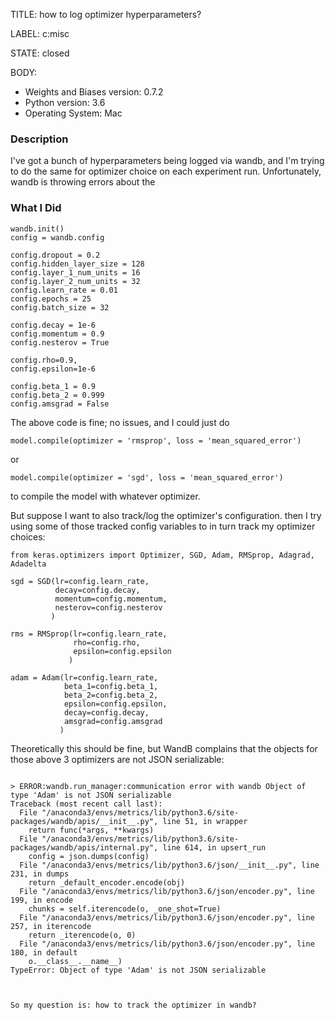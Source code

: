 TITLE:
how to log optimizer hyperparameters?

LABEL:
c:misc

STATE:
closed

BODY:
* Weights and Biases version: 0.7.2
* Python version: 3.6
* Operating System: Mac

### Description

I've got a bunch of hyperparameters being logged via wandb, and I'm trying to do the same for optimizer choice on each experiment run.  Unfortunately, wandb is throwing errors about the 

### What I Did

```
wandb.init()
config = wandb.config

config.dropout = 0.2
config.hidden_layer_size = 128
config.layer_1_num_units = 16
config.layer_2_num_units = 32
config.learn_rate = 0.01
config.epochs = 25
config.batch_size = 32

config.decay = 1e-6
config.momentum = 0.9
config.nesterov = True

config.rho=0.9, 
config.epsilon=1e-6

config.beta_1 = 0.9
config.beta_2 = 0.999
config.amsgrad = False

```

The above code is fine; no issues, and I could just do
```
model.compile(optimizer = 'rmsprop', loss = 'mean_squared_error')
```
or
```
model.compile(optimizer = 'sgd', loss = 'mean_squared_error')
```
to compile the model with whatever optimizer.

But suppose I want to also track/log the optimizer's configuration. then I try using some of those tracked config variables to in turn track my optimizer choices:

```
from keras.optimizers import Optimizer, SGD, Adam, RMSprop, Adagrad, Adadelta

sgd = SGD(lr=config.learn_rate, 
          decay=config.decay, 
          momentum=config.momentum,
          nesterov=config.nesterov
         )

rms = RMSprop(lr=config.learn_rate, 
              rho=config.rho, 
              epsilon=config.epsilon
             )

adam = Adam(lr=config.learn_rate,
            beta_1=config.beta_1,
            beta_2=config.beta_2,
            epsilon=config.epsilon,
            decay=config.decay,
            amsgrad=config.amsgrad
           )
```

Theoretically this should be fine, but WandB complains that the objects for those above 3 optimizers are not JSON serializable:


```

> ERROR:wandb.run_manager:communication error with wandb Object of type 'Adam' is not JSON serializable
Traceback (most recent call last):
  File "/anaconda3/envs/metrics/lib/python3.6/site-packages/wandb/apis/__init__.py", line 51, in wrapper
    return func(*args, **kwargs)
  File "/anaconda3/envs/metrics/lib/python3.6/site-packages/wandb/apis/internal.py", line 614, in upsert_run
    config = json.dumps(config)
  File "/anaconda3/envs/metrics/lib/python3.6/json/__init__.py", line 231, in dumps
    return _default_encoder.encode(obj)
  File "/anaconda3/envs/metrics/lib/python3.6/json/encoder.py", line 199, in encode
    chunks = self.iterencode(o, _one_shot=True)
  File "/anaconda3/envs/metrics/lib/python3.6/json/encoder.py", line 257, in iterencode
    return _iterencode(o, 0)
  File "/anaconda3/envs/metrics/lib/python3.6/json/encoder.py", line 180, in default
    o.__class__.__name__)
TypeError: Object of type 'Adam' is not JSON serializable



So my question is: how to track the optimizer in wandb?

